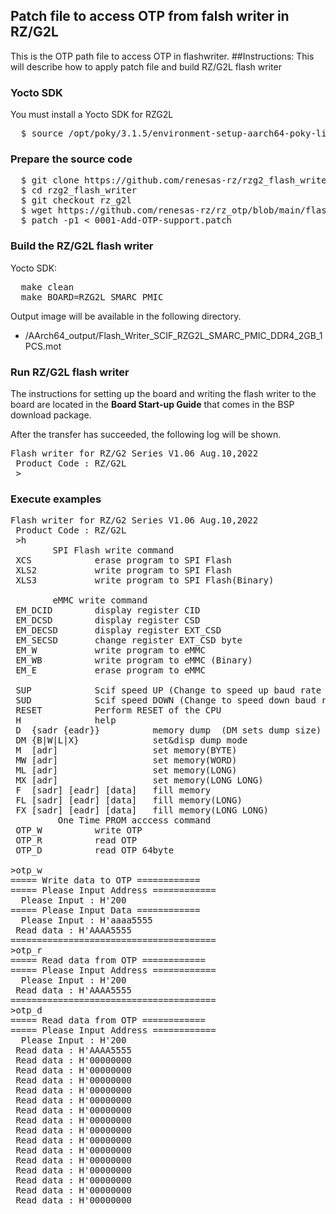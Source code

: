 ## Patch file to access OTP from falsh writer in RZ/G2L
This is the OTP path file to access OTP in flashwriter.
##Instructions:
This will describe how to apply patch file and build RZ/G2L flash writer
### Yocto SDK
You must install a Yocto SDK for RZG2L
<pre>
  $ source /opt/poky/3.1.5/environment-setup-aarch64-poky-linux
</pre>
### Prepare the source code
<pre>
  $ git clone https://github.com/renesas-rz/rzg2_flash_writer.git
  $ cd rzg2_flash_writer
  $ git checkout rz_g2l
  $ wget https://github.com/renesas-rz/rz_otp/blob/main/flash_writer_patch/0001-add-OTP-support.patch
  $ patch -p1 < 0001-Add-OTP-support.patch
</pre>
### Build the RZ/G2L flash writer
Yocto SDK:

<pre>
  make clean
  make BOARD=RZG2L_SMARC_PMIC
</pre>

Output image will be available in the following directory.

* /AArch64_output/Flash_Writer_SCIF_RZG2L_SMARC_PMIC_DDR4_2GB_1PCS.mot

### Run RZ/G2L flash writer
The instructions for setting up the board and writing the flash writer to the board are located in the **Board Start-up Guide** that comes in the BSP download package.

After the transfer has succeeded, the following log will be shown.
<pre>
Flash writer for RZ/G2 Series V1.06 Aug.10,2022
 Product Code : RZ/G2L
 >
</pre>
### Execute examples
<pre>
Flash writer for RZ/G2 Series V1.06 Aug.10,2022
 Product Code : RZ/G2L
 >h
        SPI Flash write command
 XCS            erase program to SPI Flash
 XLS2           write program to SPI Flash
 XLS3           write program to SPI Flash(Binary)

        eMMC write command
 EM_DCID        display register CID
 EM_DCSD        display register CSD
 EM_DECSD       display register EXT_CSD
 EM_SECSD       change register EXT_CSD byte
 EM_W           write program to eMMC
 EM_WB          write program to eMMC (Binary)
 EM_E           erase program to eMMC

 SUP            Scif speed UP (Change to speed up baud rate setting)
 SUD            Scif speed DOWN (Change to speed down baud rate setting)
 RESET          Perform RESET of the CPU
 H              help
 D  {sadr {eadr}}          memory dump  (DM sets dump size)
 DM {B|W|L|X}              set&disp dump mode
 M  [adr]                  set memory(BYTE)
 MW [adr]                  set memory(WORD)
 ML [adr]                  set memory(LONG)
 MX [adr]                  set memory(LONG LONG)
 F  [sadr] [eadr] [data]   fill memory
 FL [sadr] [eadr] [data]   fill memory(LONG)
 FX [sadr] [eadr] [data]   fill memory(LONG LONG)
         One Time PROM acccess command
 OTP_W          write OTP
 OTP_R          read OTP
 OTP_D          read OTP 64byte
  
>otp_w
===== Write data to OTP ============
===== Please Input Address ============
  Please Input : H'200
===== Please Input Data ============
  Please Input : H'aaaa5555
 Read data : H'AAAA5555
=======================================
>otp_r
===== Read data from OTP ============
===== Please Input Address ============
  Please Input : H'200
 Read data : H'AAAA5555
=======================================
>otp_d
===== Read data from OTP ============
===== Please Input Address ============
  Please Input : H'200
 Read data : H'AAAA5555
 Read data : H'00000000
 Read data : H'00000000
 Read data : H'00000000
 Read data : H'00000000
 Read data : H'00000000
 Read data : H'00000000
 Read data : H'00000000
 Read data : H'00000000
 Read data : H'00000000
 Read data : H'00000000
 Read data : H'00000000
 Read data : H'00000000
 Read data : H'00000000
 Read data : H'00000000
 Read data : H'00000000
</pre>

